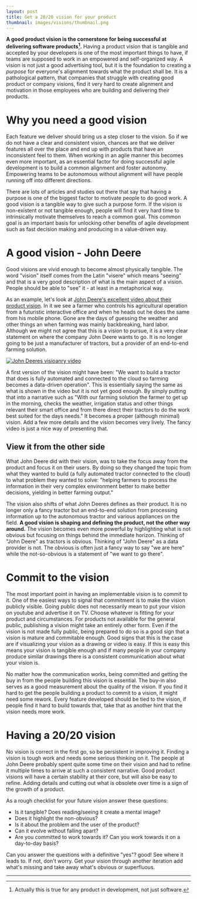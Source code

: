 ```yaml
---
layout: post
title: Get a 20/20 vision for your product
thumbnail: images/visions/thumbnail.png
---
```


**A good product vision is the cornerstone for being successful at delivering software products[^1].** Having a product vision that is tangible and accepted by your developers is one of the most important things to have, if teams are supposed to work in an empowered and self-organized way. A vision is not just a good advertising tool, but it is the foundation to creating a *purpose* for everyone's alignment towards what the product shall be. It is a pathological pattern, that companies that struggle with creating good product or company visions, find it very hard to create alignment and motivation in those employees who are building and delivering their products. 

# Why you need a good vision

Each feature we deliver should bring us a step closer to the vision. So if we do not have a clear and consistent vision, chances are that we deliver features all over the place and end up with products that have an inconsistent feel to them. When working in an agile manner this becomes even more important, as an essential factor for doing successful agile development is to build a common alignment and foster autonomy. Empowering teams to be autonomous without alignment will have people running off into different directions. 

There are lots of articles and studies out there that say that having a purpose is one of the biggest factor to motivate people to do good work. A good vision is a tangible way to give such a purpose form. If the vision is non-existent or not tangible enough, people will find it very hard time to intrinsically motivate themselves to reach a common goal. This common goal is an important basis for unlocking other benefits of agile development such as fast decision making and producing in a value-driven way. 

# A good vision - John Deere

Good visions are vivid enough to become almost physically tangible. The word "vision" itself comes from the Latin "visere" which means "seeing" and that is a very good description of what is the main aspect of a vision. People should be able to "see" it - at least in a metaphorical way.

As an example, let's look at [John Deere's  excellent video about their product vision](https://www.youtube.com/watch?v=t08nOEkrX-I). In it we see a farmer who controls his agricultural operation from a futuristic interactive office and when he heads out he does the same from his mobile phone. Gone are the days of guessing the weather and other things an when farming was mainly backbreaking, hard labor. Although we might not agree that this is a vision to pursue, it is a very clear statement on where the company John Deere wants to go. It is no longer going to be just a manufacturer of tractors, but a provider of an end-to-end farming solution. 

[![John Deeres visioanry video](https://img.youtube.com/vi/t08nOEkrX-I/0.jpg)](https://www.youtube.com/watch?v=t08nOEkrX-I)

A first version of the vision might have been:  "We want to build a tractor that does is fully automated and connected to the cloud so farming becomes a data-driven operation". This is essentially saying the same as what is shown in the video but it is not yet good enough. By simply putting that into a narrative such as "With our farming solution the farmer to get up in the morning, checks the weather, irrigation status and other things relevant their smart office and from there direct their tractors to do the work best suited for the days needs." It  becomes a proper (although minimal) vision. Add a few more details and the vision becomes very lively. The fancy video is just a nice way of presenting that. 

## View it from the other side 

What John Deere did with their vision, was to take the focus away from the product and focus it on their users. By doing so they changed the topic from what they wanted to build (a fully automated tractor connected to the cloud) to what problem they wanted to solve: "helping farmers to process the information in their very complex environment better to make better decisions, yielding in better farming output."

The vision also shifts of what John Deeres defines as their product. It is no longer only a fancy tractor but an end-to-end solution from processing information up to the autonomous tractor and various appliances on the field. **A good vision is shaping and defining the product, not the other way around.** The vision becomes even more powerful by highlighting what is not obvious but focusing on things behind the immediate horizon. Thinking of "John Deere" as tractors is obvious. Thinking of "John Deere" as a data provider is not. The obvious is often just a fancy way to say "we are here" while the not-so-obvious is a statement of "we want to go there".


# Commit to the vision

The most important point in having an implementable vision is to commit to it. One of the easiest ways to signal that commitment is to make the vision publicly visible. Going public does not necessarily mean to put your vision on youtube and advertise it on TV. Choose whatever is fitting for your product and circumstances. For products not available for the general public, publishing a vision might take an entirely other form. Even if the vision is not made fully public, being prepared to do so is a good sign that a vision is mature and commitable enough. Good signs that this is the case are if visualizing your vision as a drawing or video is easy. If this is easy this means your vision is tangible enough and if many people in your company produce similar drawings there is a consistent communication about what your vision is. 

No matter how the communication works, being committed and getting the buy in from the people building this vision is essential. The buy-in also serves as a good measurement about the quality of the vision. If you find it hard to get the people building a product to commit to a vision, it might need some rework. 
Every feature developed should be tied to the vision, if people find it hard to build towards that, take that as another hint that the vision needs more work. 


# Having a 20/20 vision

No vision is correct in the first go, so be persistent in improving it. Finding a vision is tough work and needs some serious thinking on it. The people at John Deere probably spent quite some time on their vision and had to refine it multiple times to arrive at such a consistent narrative. 
Good product visions will have a certain stability at their core, but will also be easy to refine. Adding details and cutting out what is obsolete over time is a sign of the growth of a product. 

As a rough checklist for your future vision answer these questions: 

 * Is it tangible? Does reading/seeing it create a mental image? 
 * Does it highlight the non-obvious? 
 * Is it about the problem and the user of the product? 
 * Can it evolve without falling apart?
 * Are you committed to work towards it? Can you work towards it on a day-to-day basis?

Can you answer the questions with a definitive "yes"? good! See where it leads to. If not, don't worry. Get your vision through another iteration add what's missing and take away what's obvious or superfluous. 

 ---
[^1]:Actually this is true for any product in development, not just software.
